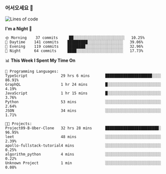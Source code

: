 ### 어서오세요 👋

<!--START_SECTION:waka-->
![Lines of code](https://img.shields.io/badge/From%20Hello%20World%20I%27ve%20Written-5.8%20million%20lines%20of%20code-blue)

**I'm a Night 🦉** 

```text
🌞 Morning    37 commits     ██░░░░░░░░░░░░░░░░░░░░░░░   10.25% 
🌆 Daytime    141 commits    █████████░░░░░░░░░░░░░░░░   39.06% 
🌃 Evening    119 commits    ████████░░░░░░░░░░░░░░░░░   32.96% 
🌙 Night      64 commits     ████░░░░░░░░░░░░░░░░░░░░░   17.73%

```


📊 **This Week I Spent My Time On** 

```text
💬 Programming Languages: 
TypeScript               29 hrs 6 mins       █████████████████████░░░░   86.91% 
GraphQL                  1 hr 24 mins        █░░░░░░░░░░░░░░░░░░░░░░░░   4.19% 
JavaScript               1 hr 15 mins        █░░░░░░░░░░░░░░░░░░░░░░░░   3.76% 
Python                   53 mins             ░░░░░░░░░░░░░░░░░░░░░░░░░   2.64% 
JSON                     34 mins             ░░░░░░░░░░░░░░░░░░░░░░░░░   1.71%

🐱‍💻 Projects: 
Project09-B-Uber-Clone   32 hrs 28 mins      ████████████████████████░   96.95% 
leet                     48 mins             ░░░░░░░░░░░░░░░░░░░░░░░░░   2.39% 
apollo-fullstack-tutorial4 mins              ░░░░░░░░░░░░░░░░░░░░░░░░░   0.25% 
algorithm_python         4 mins              ░░░░░░░░░░░░░░░░░░░░░░░░░   0.22% 
Unknown Project          1 min               ░░░░░░░░░░░░░░░░░░░░░░░░░   0.08%

```


<!--END_SECTION:waka-->
